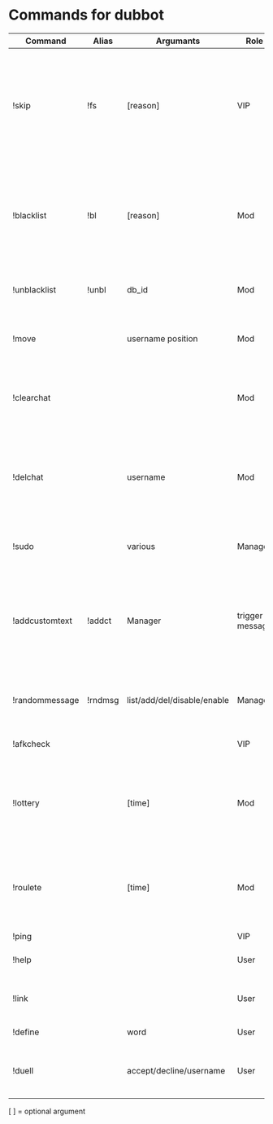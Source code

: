 # Commands for dubbot

|Command|Alias|Argumants|Role|Description|
|----|----|----|----|----|
|!skip|!fs|[reason]|VIP|Skips the current song and send reason when defined. Reasons can be defined in language.js|
|!blacklist|!bl|[reason]|Mod|Skips the current song and adds the song to the blacklist. Reason is optianal and can be any string|
|!unblacklist|!unbl|db_id|Mod|Removes the given track from the blacklist|
|!move||username position|Mod|Moves the specified user to the specified position|
|!clearchat|||Mod|Deletes last 512 messages sinc bot joined the room|
|!delchat||username|Mod|Deletes all messages from specified user in the last 512 messages since bot joined|
|!sudo||various|Manager|Let the bot send your arguments in chat|
|!addcustomtext|!addct|Manager|trigger message|Adds a custom chat command which is triggers when .trigger is send in chat|
|!randommessage|!rndmsg|list/add/del/disable/enable|Manager|Edits random messages sent all 2-10 Minutes|
|!afkcheck| | |VIP|Lists all afks in the community|
|!lottery| |[time]|Mod|Starts a lottery with the given time in minutes. Time defaults to 2 minutes|
|!roulete| |[time]|Mod|Starts a roulette with the given time in minutes. Time defaults to 2 minutes|
|!ping| | |VIP|Pong!|
|!help| | |User|Mentions all mods in the room|
|!link| | |User|Sends a link to the current song|
|!define| |word|User|Defines the given word|
|!duell| |accept/decline/username|User|Accepts a duell, declines a duell or starts one|


[  ] = optional argument
